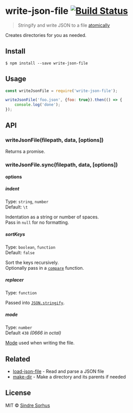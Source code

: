 # write-json-file [![Build Status](https://travis-ci.org/sindresorhus/write-json-file.svg?branch=master)](https://travis-ci.org/sindresorhus/write-json-file)

> Stringify and write JSON to a file [atomically](https://github.com/iarna/write-file-atomic)

Creates directories for you as needed.


## Install

```
$ npm install --save write-json-file
```


## Usage

```js
const writeJsonFile = require('write-json-file');

writeJsonFile('foo.json', {foo: true}).then(() => {
	console.log('done');
});
```


## API

### writeJsonFile(filepath, data, [options])

Returns a promise.

### writeJsonFile.sync(filepath, data, [options])

#### options

##### indent

Type: `string`, `number`  
Default: `\t`

Indentation as a string or number of spaces.  
Pass in `null` for no formatting.

##### sortKeys

Type: `boolean`, `function`  
Default: `false`

Sort the keys recursively.  
Optionally pass in a [`compare`](https://developer.mozilla.org/en-US/docs/Web/JavaScript/Reference/Global_Objects/Array/sort) function.

##### replacer

Type: `function`

Passed into [`JSON.stringify`](https://developer.mozilla.org/en-US/docs/Web/JavaScript/Reference/Global_Objects/JSON/stringify#The_replacer_parameter).

##### mode

Type: `number`  
Default `438` *(0666 in octal)*

[Mode](https://en.wikipedia.org/wiki/File_system_permissions#Numeric_notation) used when writing the file.


## Related

- [load-json-file](https://github.com/sindresorhus/load-json-file) - Read and parse a JSON file
- [make-dir](https://github.com/sindresorhus/make-dir) - Make a directory and its parents if needed


## License

MIT © [Sindre Sorhus](http://sindresorhus.com)
